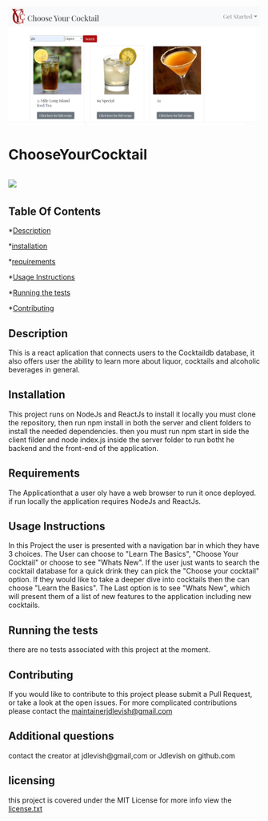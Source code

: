 
![](/client/chooseyourcocktail/src/images/screenCapture.png)
# ChooseYourCocktail

## ![](https://img.shields.io/github/license/Jdlevish/ChooseYourCocktail/)

## Table Of Contents

*[Description](#Description)

*[installation](#Installation)

*[requirements](#requirements)

*[Usage Instructions](#Usage-Instructions)

*[Running the tests](#Running-the-tests)

*[Contributing](#Contributing)
## Description
This is a react aplication that connects users to the Cocktaildb database, it also offers user the ability to learn more about liquor, cocktails and alcoholic beverages in general.
    
## Installation
    
This project runs on NodeJs and ReactJs to install it locally you must clone the repository, then run npm install in both the server and client folders to install the needed dependencies. then you must run npm start in side the client filder and node index.js inside the server folder to run botht he backend and the front-end of the application.
    
## Requirements
    
The Applicationthat a user oly have a web browser to run it once deployed. if run locally the application requires NodeJs and ReactJs.
## Usage Instructions

In this Project the user is presented with a navigation bar in which they have 3 choices. The User can choose to "Learn The Basics", "Choose Your Cocktail" or choose to see "Whats New". If the user just wants to search the cocktail database for a quick drink they can pick the "Choose your cocktail" option. If they would like to take a deeper dive into cocktails then the can choose "Learn the Basics". The Last option is to see "Whats New", which will present them of a list of new features to the application including new cocktails.
    
## Running the tests
    
there are no tests associated with this project at the moment.
    
## Contributing
    
If you would like to contribute to this project please submit a Pull Request, or take a look at the open issues. For more complicated contributions please contact the maintainerjdlevish@gmail.com

## Additional questions
contact the creator at jdlevish@gmail,com or Jdlevish on github.com

## licensing
this project is covered under the MIT License for more info view the  [license.txt](/license.txt)
    
